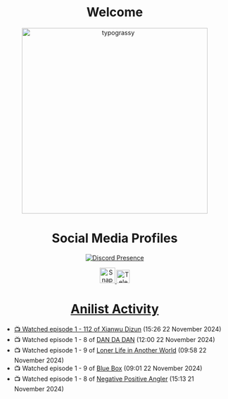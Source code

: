 <div align="center">

# Welcome
<a href="https://github.com/kawarimidoll/typograssy">
    <img alt="typograssy" src="https://typograssy.deno.dev/api?text=%E3%82%88%E3%81%86%E3%81%93%E3%81%9D%E3%81%BF%E3%81%AA%E3%81%95%E3%82%93%20-%20Sheby--&&l0=none&l1=82d9d0&l2=027353&l3=038c4c&l4=01402e&bg=none&frame=none&speed=100&comment=" width="421.99">
</a>

</div>

<div align="center">

# Social Media Profiles

[![Discord Presence](https://lanyard.cnrad.dev/api/612532963938271232)](https://discord.com/users/612532963938271232)


<a href="https://www.snapchat.com/add/a.sheby" title="Snapchat Profile">
    <img src="https://www.freepnglogos.com/uploads/snapchat-logo-png-0.png" width="35" alt="Snapchat Logo" />


<a href="https://t.me/ASheby" title="Telegram Profile">
    <img src="https://www.freepnglogos.com/uploads/telegram-logo-png-0.png" width="30" alt="Telegram Logo" />


</div>

<div align="center">

# Anilist Activity

</div>

<!-- ANILIST_ACTIVITY:start -->

-   📺 Watched episode 1 - 112 of [Xianwu Dizun](https://anilist.co/anime/132472) (15:26 22 November 2024)
-   📺 Watched episode 1 - 8 of [DAN DA DAN](https://anilist.co/anime/171018) (12:00 22 November 2024)
-   📺 Watched episode 1 - 9 of [Loner Life in Another World](https://anilist.co/anime/173693) (09:58 22 November 2024)
-   📺 Watched episode 1 - 9 of [Blue Box](https://anilist.co/anime/170942) (09:01 22 November 2024)
-   📺 Watched episode 1 - 8 of [Negative Positive Angler](https://anilist.co/anime/179919) (15:13 21 November 2024)

<!-- ANILIST_ACTIVITY:end -->
